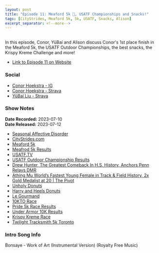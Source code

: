 ```yaml
---
layout: post
title: "Episode 11: Meaford 5k 🥇, USATF Championships and Snacks!"
tags: [CityStrides, Meaford 5k, 5k, USATF, Snacks, Alison]
excerpt_separator: <!--more-->
---
```


<div id="buzzsprout-player-13213862"></div><script src="https://www.buzzsprout.com/2138032/13213862-episode-11-meaford-5k-usatf-championships-and-snacks.js?container_id=buzzsprout-player-13213862&player=small" type="text/javascript" charset="utf-8"></script>

<br>In this episode, Conor, YüBaí and Alison discuss Conor's 1st place finish in the Meaford 5k, the USATF Outdoor Championships, the best snacks, the Krispy Kreme Challenge and more!
 
<!--more-->

* [Link to Episode 11 on Website](https://runforthefunofit.com/2023/07/12/Episode-11.html)

### Social
 
* [Conor Hoekstra - IG](https://www.instagram.com/conorhoekstra/)
* [Conor Hoekstra - Strava](https://www.strava.com/athletes/59373430)
* [YüBaí Liu - Strava](https://www.strava.com/athletes/102365031)

### Show Notes
 
**Date Recorded:** 2023-07-10 <br>
**Date Released:** 2023-07-12

* [Seasonal Affective Disorder](https://en.wikipedia.org/wiki/Seasonal_affective_disorder)
* [CityStrides.com](https://citystrides.com/)
* [Meaford 5k](https://raceroster.com/events/2023/73891/meaford-harbour-5km-runwalk-2023)
* [Meafrod 5k Results](https://results.raceroster.com/v2/en-CA/results/wmkh6whux2wvgpad/results?subEvent=)
* [USATF.TV](https://www.usatf.tv/)
* [USATF Outdoor Championship Results](https://results.usatf.org/2023Outdoors/)
* [Drew Hunter, The Greatest Comeback In H.S. History, Anchors Penn Relays DMR](https://www.youtube.com/watch?v=B7-ZRjSfP54)
* [Athing Mu World’s Fastest Young Female in Track & Field History, 2x Gold Medalist at 20 \| The Pivot](https://www.youtube.com/watch?v=UF1fzEikcdQ)
* [Unholy Donuts](https://www.instagram.com/unholydonutsto/?hl=en)
* [Harry and Heels Donuts](https://www.instagram.com/harryandheelsdonuts/?hl=en)
* [Le Gourmand](https://www.instagram.com/legourmand/?hl=en)
* [10KTO Race](https://raceroster.com/events/2023/73072/10kto)
* [Pride 5k Race Results](https://results.raceroster.com/v2/en-CA/results/m3rc25wyjptvwqpq/results)
* [Under Armor 10K Results](https://www.sportstats.ca/display-results.xhtml?raceid=118527)
* [Krispy Kreme Race](https://krispykremechallenge.com/)
* [Twilight Tracksmith 5k Toronto](https://raceroster.com/events/2023/75097/toronto-twilight-5000)

### Intro Song Info
 
Bonsaye - Work of Art (Instrumental Version) (Royalty Free Music)

